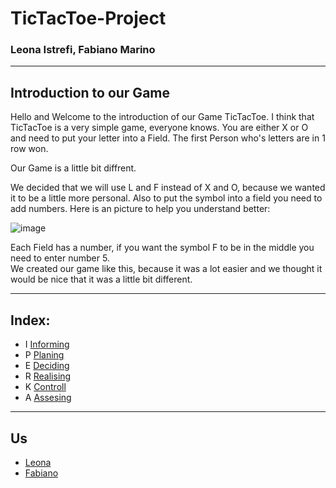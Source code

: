 # TicTacToe-Project

### Leona Istrefi, Fabiano Marino 

<hr>

## Introduction to our Game 
Hello and Welcome to the introduction of our Game TicTacToe. 
I think that TicTacToe is a very simple game, everyone knows. You are either X or O and need to put your letter into a Field. 
The first Person who's letters are in 1 row won. 

Our Game is a little bit diffrent. 

We decided that we will use L and F instead of X and O, because we wanted it to be a little more personal.
Also to put the symbol into a field you need to add numbers. 
Here is an picture to help you understand better:


![image](https://github.com/Fabiano2007/TicTacToe-Project/assets/142780434/57821246-0b6d-48f4-bfe2-593066053159)


Each Field has a number, if you want the symbol F to be in the middle you need to enter number 5.     
We created our game like this, because it was a lot easier and we thought it would be nice that it was a little bit different.

<hr>

## Index: 

 * I [Informing](Informing.md)
 * P [Planing](Planing.md)
 * E [Deciding](Decide.md)
 * R [Realising](Realize.md)
 * K [Controll](Control.md)
 * A [Assesing](Assessing.md)

<hr>

## Us 
* [Leona](Leona.md)
* [Fabiano](Fabiano.md)
